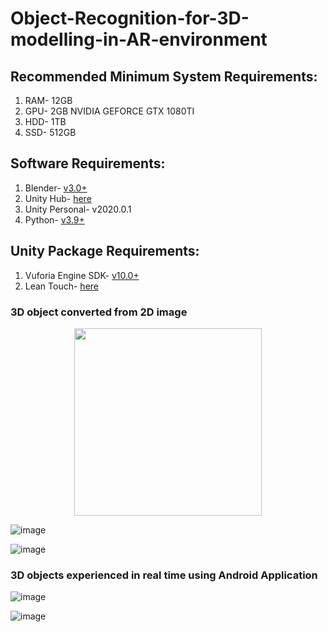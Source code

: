 # Object-Recognition-for-3D-modelling-in-AR-environment

## Recommended Minimum System Requirements:
1. RAM- 12GB
2. GPU- 2GB NVIDIA GEFORCE GTX 1080TI
3. HDD- 1TB
4. SSD- 512GB

## Software Requirements:
1. Blender- [v3.0+](https://www.blender.org/download/)
2. Unity Hub- [here](https://public-cdn.cloud.unity3d.com/hub/prod/UnityHubSetup.exe)
3. Unity Personal- v2020.0.1
4. Python- [v3.9+](https://www.python.org/downloads/)

## Unity Package Requirements:
1. Vuforia Engine SDK- [v10.0+](https://developer.vuforia.com/downloads/SDK)
2. Lean Touch- [here](https://assetstore.unity.com/packages/tools/input-management/lean-touch-30111)

### 3D object converted from 2D image

<p align='center'>
<img src='https://user-images.githubusercontent.com/47271051/167644835-20eee60d-b69a-4bae-8b27-f4fcf9740e72.png' width='300' height='300'>
</p>

![image](https://user-images.githubusercontent.com/47271051/167645003-6b644c39-710b-4af1-8234-d49caadbd412.png)           

![image](https://user-images.githubusercontent.com/47271051/167645124-e217ae21-e58e-4d1b-add1-3925900cdaed.png)

### 3D objects experienced in real time using Android Application

![image](https://user-images.githubusercontent.com/47271051/167645236-dbc14a6c-29fd-4512-92f5-9ad3ad7d2a0b.png)           

![image](https://user-images.githubusercontent.com/47271051/167645306-fdcbaad7-9135-4d8f-a8d2-3a4ac49598ac.png)


